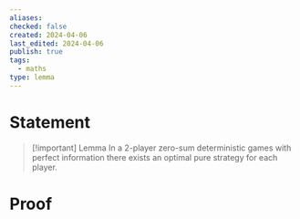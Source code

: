 ```yaml
---
aliases: 
checked: false
created: 2024-04-06
last_edited: 2024-04-06
publish: true
tags:
  - maths
type: lemma
---
```

# Statement

> [!important] Lemma
> In a 2-player zero-sum deterministic games with perfect information there exists an optimal pure strategy for each player. 

# Proof
